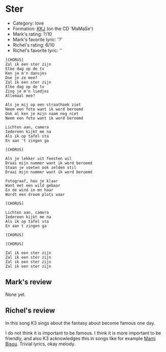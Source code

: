 # Ster

 * Category: love
 * Formation: [KKJ](Kkj.md) (on the CD 'MaMaSe')
 * Mark's rating: ?/10
 * Mark's  favorite lyric: '?'
 * Richel's rating: 6/10
 * Richel's favorite lyric: ''

```
[CHORUS]
Zal ik een ster zijn
Elke dag op de tv
Ken je m'n dansjes
Doe je ze mee?
Zal ik een ster zijn
Elke dag op de tv
Zing je m'n liedjes
Allemaal mee?

Als je mij op een straathoek ziet
Neem een foto want ik word beroemd
Ook al ken je mijn naam nog niet
Neem een foto want ik word beroemd

Lichten aan, camera
Iedereen kijkt me na
Als ik op tafel sta
En aan 't zingen ga

[CHORUS]

Als je lekker uit feesten wil
Draai mijn nummer want ik word beroemd
Staan je voeten ook zelden stil
Draai mijn nummer want ik word beroemd

Fotograaf, hou je klaar
Want met een wild gebaar
En de wind in mn haar
Wordt een droom plots waar

[CHORUS]

Lichten aan, camera
Iedereen kijkt me na
Als ik op tafel sta
En aan t zingen ga

[CHORUS]

[CHORUS]

Zal ik een ster zijn
Zal ik een ster zijn
Zal ik een ster zijn
Zal ik een ster zijn 
```

## Mark's review

None yet.

## Richel's review

In this song K3 sings about the fantasy about become famous one day.

I do not think it is important to be famous. I think it is more important to be friendly, and also K3 acknowledges this in songs like for example [Mami Bisou](MamiBisou.md). Trivial lyrics, okay melody.